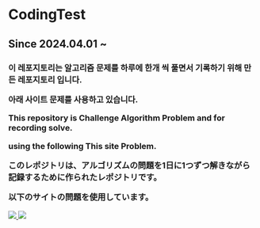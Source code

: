 # CodingTest
<h2>Since 2024.04.01 ~ </h2>

<h3>
이 레포지토리는 알고리즘 문제를 하루에 한개 씩 풀면서 기록하기 위해 만든 레포지토리 입니다.

아래 사이트 문제를 사용하고 있습니다.

This repository is Challenge Algorithm Problem and for recording solve.

using the following This site Problem.

このレポジトリは、アルゴリズムの問題を1日に1つずつ解きながら記録するために作られたレポジトリです。

以下のサイトの問題を使用しています。
</h3>

<a href="https://www.acmicpc.net"><img src="https://github.com/JH-Ko76/CodingTest/assets/72744580/8075dfd8-bb30-485c-8578-96ba2da90b7f"/> </a>
<a href="https://programmers.co.kr"><img src="https://github.com/JH-Ko76/CodingTest/assets/72744580/74ecbcce-5cf0-4dc0-b757-9ddb910ced88"/> </a>

